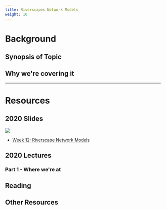 ```yaml
---
title: Riverscapes Network Models
weight: 10
---
```


# Background

## Synopsis of Topic


## Why we're covering it

------
# Resources

## 2020 Slides
[<img class="float-right" src="{{ site.baseurl }}/assets/images/lectures/2020_Ecohydraulics_Week_12.png">](https://s3-us-west-2.amazonaws.com/etalweb.joewheaton.org/Courses/Ecohydraulic/2020/Lectures/WATS6900_Ecohydraulics_2020_Week12.pdf)

- <i class="fa fa-file-pdf-o" aria-hidden="true"></i> [Week 12: Riverscape Network Models](https://s3-us-west-2.amazonaws.com/etalweb.joewheaton.org/Courses/Ecohydraulic/2020/Lectures/WATS6900_Ecohydraulics_2020_Week12.pdf) 

## 2020 Lectures

### Part 1 - Where we're at
<div class="responsive-embed">
</div>

## Reading

## Other Resources